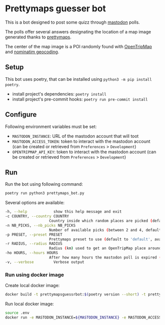 # Prettymaps guesser bot

This is a bot designed to post some quizz through [mastodon](https://mastodonpy.readthedocs.io/en/stable/) polls.

The polls offer several answers designating the location of a map image generated thanks to [prettymaps](https://github.com/marceloprates/prettymaps).

The center of the map image is a POI randomly found with [OpenTripMap](https://opentripmap.io/docs) and [nominatim geocoding](https://nominatim.org/).

## Setup

This bot uses poetry, that can be installed using `python3 -m pip install poetry`.

- install project's dependencies: `poetry install`
- install project's pre-commit hooks: `poetry run pre-commit install`

## Configure

Following environment variables must be set:

- `MASTODON_INSTANCE`: URL of the mastodon account that will toot
- `MASTODON_ACCESS_TOKEN`: token to interact with the mastodon account (can be created or retrieved from `Preferences` > `Development`)
- `OPENTRIPMAP_API_KEY`: token to interact with the mastodon account (can be created or retrieved from `Preferences` > `Development`)

## Run

Run the bot using following command:

```bash
poetry run python3 prettymaps_bot.py
```

Several options are available:

```bash
-h, --help            show this help message and exit
-c COUNTRY, --country COUNTRY
                    Country inside which random places are picked (default to 'random')
-n NB_PICKS, --nb_picks NB_PICKS
                    Number of available picks (between 2 and 4, default to 3)
-p PRESET, --preset PRESET
                    Prettymaps preset to use (default to 'default', available: barcelona,cb-bf-f,default,heerhugowaard,macao,minimal,tijuca,random)
-r RADIUS, --radius RADIUS
                    Radius (km) used to get an OpenTripMap place around a randomly created point
-ho HOURS, --hours HOURS
                    After how many hours the mastodon poll is expired (default to 24)
-v, --verbose         Verbose output
```

### Run using docker image

Create local docker image:

```bash
docker build -t prettymapsguessrbot:$(poetry version --short) -t prettymapsguessrbot:latest .
```

Run local docker image:

```bash
source .env
docker run -e MASTODON_INSTANCE=${MASTODON_INSTANCE} -e MASTODON_ACCESS_TOKEN=${MASTODON_ACCESS_TOKEN} -e OPENTRIPMAP_API_KEY=${OPENTRIPMAP_API_KEY} prettymapsguessrbot:latest
```
